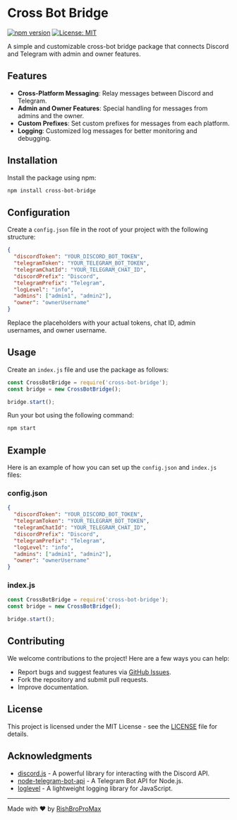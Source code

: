 # Cross Bot Bridge

[![npm version](https://badge.fury.io/js/cross-bot-bridge.png?icon=si%3Anpm)](https://badge.fury.io/js/cross-bot-bridge)
[![License: MIT](https://img.shields.io/badge/License-MIT-yellow.svg)](https://opensource.org/licenses/MIT)

A simple and customizable cross-bot bridge package that connects Discord and Telegram with admin and owner features.

## Features

- **Cross-Platform Messaging**: Relay messages between Discord and Telegram.
- **Admin and Owner Features**: Special handling for messages from admins and the owner.
- **Custom Prefixes**: Set custom prefixes for messages from each platform.
- **Logging**: Customized log messages for better monitoring and debugging.

## Installation

Install the package using npm:

```bash
npm install cross-bot-bridge
```

## Configuration

Create a `config.json` file in the root of your project with the following structure:

```json
{
  "discordToken": "YOUR_DISCORD_BOT_TOKEN",
  "telegramToken": "YOUR_TELEGRAM_BOT_TOKEN",
  "telegramChatId": "YOUR_TELEGRAM_CHAT_ID",
  "discordPrefix": "Discord",
  "telegramPrefix": "Telegram",
  "logLevel": "info",
  "admins": ["admin1", "admin2"],
  "owner": "ownerUsername"
}
```

Replace the placeholders with your actual tokens, chat ID, admin usernames, and owner username.

## Usage

Create an `index.js` file and use the package as follows:

```javascript
const CrossBotBridge = require('cross-bot-bridge');
const bridge = new CrossBotBridge();

bridge.start();
```

Run your bot using the following command:

```bash
npm start
```

## Example

Here is an example of how you can set up the `config.json` and `index.js` files:

### config.json

```json
{
  "discordToken": "YOUR_DISCORD_BOT_TOKEN",
  "telegramToken": "YOUR_TELEGRAM_BOT_TOKEN",
  "telegramChatId": "YOUR_TELEGRAM_CHAT_ID",
  "discordPrefix": "Discord",
  "telegramPrefix": "Telegram",
  "logLevel": "info",
  "admins": ["admin1", "admin2"],
  "owner": "ownerUsername"
}
```

### index.js

```javascript
const CrossBotBridge = require('cross-bot-bridge');
const bridge = new CrossBotBridge();

bridge.start();
```

## Contributing

We welcome contributions to the project! Here are a few ways you can help:

- Report bugs and suggest features via [GitHub Issues](https://github.com/RishBroProMax/cross-bot-bridge/issues).
- Fork the repository and submit pull requests.
- Improve documentation.

## License

This project is licensed under the MIT License - see the [LICENSE](LICENSE) file for details.

## Acknowledgments

- [discord.js](https://discord.js.org/) - A powerful library for interacting with the Discord API.
- [node-telegram-bot-api](https://github.com/yagop/node-telegram-bot-api) - A Telegram Bot API for Node.js.
- [loglevel](https://www.npmjs.com/package/loglevel) - A lightweight logging library for JavaScript.

---

Made with ❤️ by [RishBroProMax](https://github.com/RishBroProMax)
